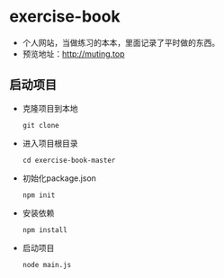 # exercise-book
* 个人网站，当做练习的本本，里面记录了平时做的东西。
* 预览地址：http://muting.top

## 启动项目

* 克隆项目到本地

    `git clone`

* 进入项目根目录

    `cd exercise-book-master` 

* 初始化package.json

    `npm init`

* 安装依赖

    `npm install`

* 启动项目

    `node main.js`
